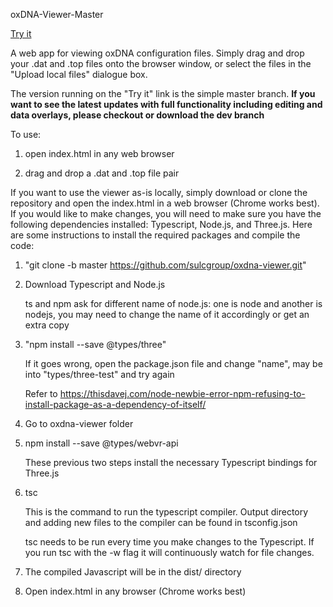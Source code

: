 oxDNA-Viewer-Master

[Try it](https://sulcgroup.github.io/oxdna-viewer/)

A web app for viewing oxDNA configuration files.  Simply drag and drop your .dat and .top files onto the browser window, or select the files in the "Upload local files" dialogue box.

The version running on the "Try it" link is the simple master branch.  **If you want to see the latest updates with full functionality including editing and data overlays, please checkout or download the dev branch**

To use:
1) open index.html in any web browser

2) drag and drop a .dat and .top file pair

If you want to use the viewer as-is locally, simply download or clone the repository and open the index.html in a web browser (Chrome works best).  If you would like to make changes, you will need to make sure you have the following dependencies installed: Typescript, Node.js, and Three.js.  Here are some instructions to install the required packages and compile the code:

1) "git clone -b master https://github.com/sulcgroup/oxdna-viewer.git"

2) Download Typescript and Node.js 
   
   ts and npm ask for different name of node.js: one is node and another is nodejs, you may need to change the name of it accordingly or get an extra copy

3) "npm install --save @types/three" 
   
   If it goes wrong, open the package.json file and change "name", may be into "types/three-test" and try again
   
   Refer to https://thisdavej.com/node-newbie-error-npm-refusing-to-install-package-as-a-dependency-of-itself/

4) Go to oxdna-viewer folder

5) npm install --save @types/webvr-api
   
   These previous two steps install the necessary Typescript bindings for Three.js

6) tsc

   This is the command to run the typescript compiler.  Output directory and adding new files to the compiler can be found in tsconfig.json

   tsc needs to be run every time you make changes to the Typescript.  If you run tsc with the -w flag it will continuously watch for file changes.

7) The compiled Javascript will be in the dist/ directory

8) Open index.html in any browser (Chrome works best)
